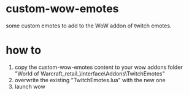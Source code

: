 # custom-wow-emotes
some custom emotes to add to the WoW addon of twitch emotes.

# how to
1. copy the custom-wow-emotes content to your wow addons folder "World of Warcraft\_retail_\Interface\Addons\TwitchEmotes\"
2. overwrite the existing "TwitchEmotes.lua" with the new one
3. launch wow